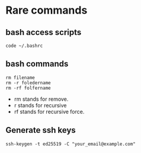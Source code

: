 # Rare commands

## bash access scripts
```
code ~/.bashrc
```

## bash commands
```
rm filename
rm -r foledername
rm -rf folfername
```
- rm stands for remove.
- r stands for recursive
- rf stands for recursive force.

## Generate ssh keys
```
ssh-keygen -t ed25519 -C "your_email@example.com"
```


